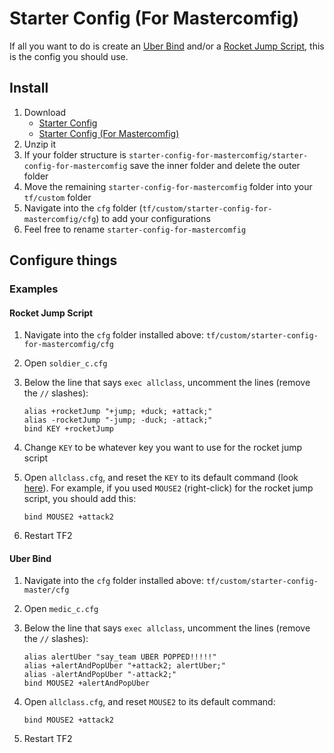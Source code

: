 # Starter Config (For Mastercomfig)

If all you want to do is create an [Uber Bind](https://youtu.be/a8yKrKD1EJg) and/or a [Rocket Jump Script](https://youtu.be/mwGKUsq1fTM), this is the config you should use.

## Install

1. Download
   * [Starter Config](https://github.com/rufio-tf2/starter-config/archive/master.zip)
   * [Starter Config (For Mastercomfig)](https://github.com/rufio-tf2/starter-config/archive/for-mastercomfig.zip)
1. Unzip it
1. If your folder structure is `starter-config-for-mastercomfig/starter-config-for-mastercomfig` save the inner folder and delete the outer folder
1. Move the remaining `starter-config-for-mastercomfig` folder into your `tf/custom` folder
1. Navigate into the `cfg` folder (`tf/custom/starter-config-for-mastercomfig/cfg`) to add your configurations
1. Feel free to rename `starter-config-for-mastercomfig`

## Configure things

### Examples

#### Rocket Jump Script

1. Navigate into the `cfg` folder installed above: `tf/custom/starter-config-for-mastercomfig/cfg`
1. Open `soldier_c.cfg`
1. Below the line that says `exec allclass`, uncomment the lines (remove the `//` slashes):

   ```
   alias +rocketJump "+jump; +duck; +attack;"
   alias -rocketJump "-jump; -duck; -attack;"
   bind KEY +rocketJump
   ```

1. Change `KEY` to be whatever key you want to use for the rocket jump script
1. Open `allclass.cfg`, and reset the `KEY` to its default command (look [here](https://wiki.teamfortress.com/wiki/List_of_default_keys)). For example, if you used `MOUSE2` (right-click) for the rocket jump script, you should add this:

   ```
   bind MOUSE2 +attack2
   ```

1. Restart TF2

#### Uber Bind

1. Navigate into the `cfg` folder installed above: `tf/custom/starter-config-master/cfg`
1. Open `medic_c.cfg`
1. Below the line that says `exec allclass`, uncomment the lines (remove the `//` slashes):

   ```
   alias alertUber "say_team UBER POPPED!!!!!"
   alias +alertAndPopUber "+attack2; alertUber;"
   alias -alertAndPopUber "-attack2;"
   bind MOUSE2 +alertAndPopUber
   ```

1. Open `allclass.cfg`, and reset `MOUSE2` to its default command:

   ```
   bind MOUSE2 +attack2
   ```

1. Restart TF2

